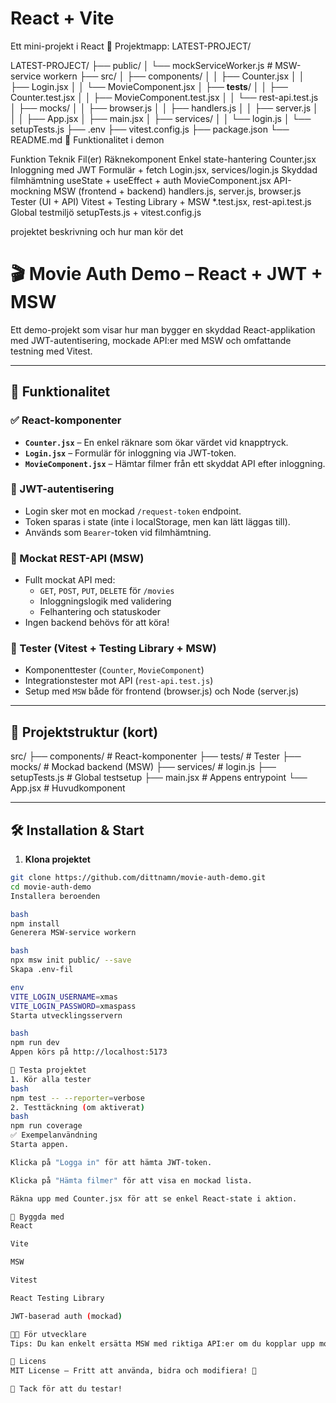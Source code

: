# React + Vite


Ett mini-projekt i React
📁 Projektmapp: LATEST-PROJECT/


LATEST-PROJECT/
├── public/
│   └── mockServiceWorker.js       # MSW-service workern
├── src/
│   ├── components/
│   │   ├── Counter.jsx
│   │   ├── Login.jsx
│   │   └── MovieComponent.jsx
│   ├── __tests__/
│   │   ├── Counter.test.jsx
│   │   ├── MovieComponent.test.jsx
│   │   └── rest-api.test.js
│   ├── mocks/
│   │   ├── browser.js
│   │   ├── handlers.js
│   │   ├── server.js
│   │
│   ├── App.jsx
│   ├── main.jsx
│   ├── services/
│   │   └── login.js
│   └── setupTests.js
├── .env
├── vitest.config.js
├── package.json
└── README.md
🧪 Funktionalitet i demon

Funktion	Teknik	Fil(er)
Räknekomponent	Enkel state-hantering	Counter.jsx
Inloggning med JWT	Formulär + fetch	Login.jsx, services/login.js
Skyddad filmhämtning	useState + useEffect + auth	MovieComponent.jsx
API-mockning	MSW (frontend + backend)	handlers.js, server.js, browser.js
Tester (UI + API)	Vitest + Testing Library + MSW	*.test.jsx, rest-api.test.js
Global testmiljö	setupTests.js + vitest.config.js	



projektet beskrivning  och hur man kör det

# 🎬 Movie Auth Demo – React + JWT + MSW

Ett demo-projekt som visar hur man bygger en skyddad React-applikation med JWT-autentisering, mockade API:er med MSW och omfattande testning med Vitest.

---

## 🚀 Funktionalitet

### ✅ React-komponenter

- **`Counter.jsx`** – En enkel räknare som ökar värdet vid knapptryck.
- **`Login.jsx`** – Formulär för inloggning via JWT-token.
- **`MovieComponent.jsx`** – Hämtar filmer från ett skyddat API efter inloggning.

### 🔐 JWT-autentisering

- Login sker mot en mockad `/request-token` endpoint.
- Token sparas i state (inte i localStorage, men kan lätt läggas till).
- Används som `Bearer`-token vid filmhämtning.

### 🔧 Mockat REST-API (MSW)

- Fullt mockat API med:
  - `GET`, `POST`, `PUT`, `DELETE` för `/movies`
  - Inloggningslogik med validering
  - Felhantering och statuskoder
- Ingen backend behövs för att köra!

### 🧪 Tester (Vitest + Testing Library + MSW)

- Komponenttester (`Counter`, `MovieComponent`)
- Integrationstester mot API (`rest-api.test.js`)
- Setup med `MSW` både för frontend (browser.js) och Node (server.js)

---

## 📁 Projektstruktur (kort)

src/ ├── components/ # React-komponenter ├── tests/ # Tester ├── mocks/ # Mockad backend (MSW) ├── services/ # login.js ├── setupTests.js # Global testsetup ├── main.jsx # Appens entrypoint └── App.jsx # Huvudkomponent

---

## 🛠️ Installation & Start

1. **Klona projektet**

```bash
git clone https://github.com/dittnamn/movie-auth-demo.git
cd movie-auth-demo
Installera beroenden

bash
npm install
Generera MSW-service workern

bash
npx msw init public/ --save
Skapa .env-fil

env
VITE_LOGIN_USERNAME=xmas
VITE_LOGIN_PASSWORD=xmaspass
Starta utvecklingsservern

bash
npm run dev
Appen körs på http://localhost:5173

🧪 Testa projektet
1. Kör alla tester
bash
npm test -- --reporter=verbose
2. Testtäckning (om aktiverat)
bash
npm run coverage
✅ Exempelanvändning
Starta appen.

Klicka på "Logga in" för att hämta JWT-token.

Klicka på "Hämta filmer" för att visa en mockad lista.

Räkna upp med Counter.jsx för att se enkel React-state i aktion.

🧱 Byggda med
React

Vite

MSW

Vitest

React Testing Library

JWT-baserad auth (mockad)

🧑‍💻 För utvecklare
Tips: Du kan enkelt ersätta MSW med riktiga API:er om du kopplar upp mot backend – se handlers.js för endpointspecifikationer!

📄 Licens
MIT License – Fritt att använda, bidra och modifiera! 🙌

🙏 Tack för att du testar!












